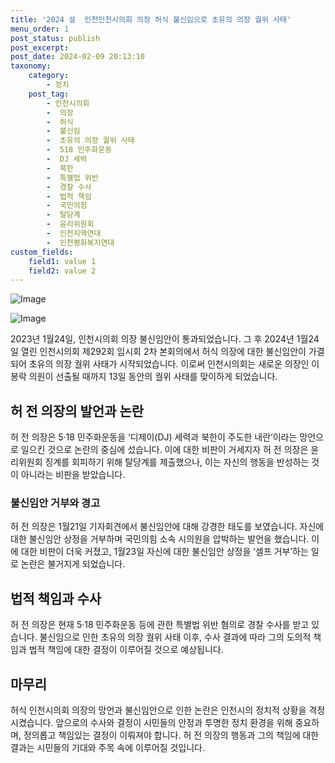 ```yaml
---
title: '2024 설  인천인천시의회 의장 허식 불신임으로 초유의 의장 궐위 사태'
menu_order: 1
post_status: publish
post_excerpt: 
post_date: 2024-02-09 20:13:10
taxonomy:
    category:
        - 정치
    post_tag:
        - 인천시의회
        -  의장
        -  허식
        -  불신임
        -  초유의 의장 궐위 사태
        -  518 민주화운동
        -  DJ 세력
        -  북한
        -  특별법 위반
        -  경찰 수사
        -  법적 책임
        -  국민의힘
        -  탈당계
        -  윤리위원회
        -  인천지역연대
        -  인천평화복지연대
custom_fields:
    field1: value 1
    field2: value 2
---
```


![Image](https://imgnews.pstatic.net/image/036/2024/02/09/0000049404_001_20240209165301077.jpg?type=w647)

![Image](https://imgnews.pstatic.net/image/036/2024/02/09/0000049404_002_20240209165301104.jpg?type=w647)

2023년 1월24일, 인천시의회 의장 불신임안이 통과되었습니다. 그 후 2024년 1월24일 열린 인천시의회 제292회 임시회 2차 본회의에서 허식 의장에 대한 불신임안이 가결되어 초유의 의장 궐위 사태가 시작되었습니다. 이로써 인천시의회는 새로운 의장인 이봉락 의원이 선출될 때까지 13일 동안의 궐위 사태를 맞이하게 되었습니다.
## 허 전 의장의 발언과 논란
허 전 의장은 5·18 민주화운동을 ‘디제이(DJ) 세력과 북한이 주도한 내란’이라는 망언으로 일으킨 것으로 논란의 중심에 섰습니다. 이에 대한 비판이 거세지자 허 전 의장은 윤리위원회 징계를 회피하기 위해 탈당계를 제출했으나, 이는 자신의 행동을 반성하는 것이 아니라는 비판을 받았습니다.
### 불신임안 거부와 경고
허 전 의장은 1월21일 기자회견에서 불신임안에 대해 강경한 태도를 보였습니다. 자신에 대한 불신임안 상정을 거부하며 국민의힘 소속 시의원을 압박하는 발언을 했습니다. 이에 대한 비판이 더욱 커졌고, 1월23일 자신에 대한 불신임안 상정을 ‘셀프 거부’하는 일로 논란은 불거지게 되었습니다.
## 법적 책임과 수사
허 전 의장은 현재 5·18 민주화운동 등에 관한 특별법 위반 혐의로 경찰 수사를 받고 있습니다. 불신임으로 인한 초유의 의장 궐위 사태 이후, 수사 결과에 따라 그의 도의적 책임과 법적 책임에 대한 결정이 이루어질 것으로 예상됩니다.
## 마무리
허식 인천시의회 의장의 망언과 불신임안으로 인한 논란은 인천시의 정치적 상황을 격정시켰습니다. 앞으로의 수사와 결정이 시민들의 안정과 투명한 정치 환경을 위해 중요하며, 정의롭고 책임있는 결정이 이뤄져야 합니다. 허 전 의장의 행동과 그의 책임에 대한 결과는 시민들의 기대와 주목 속에 이루어질 것입니다.
